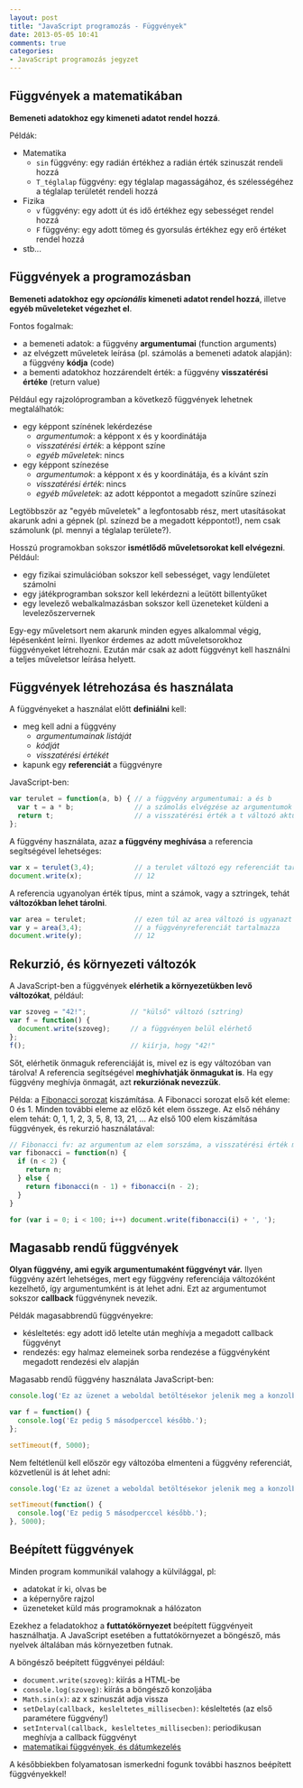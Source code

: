 ```yaml
---
layout: post
title: "JavaScript programozás - Függvények"
date: 2013-05-05 10:41
comments: true
categories:
- JavaScript programozás jegyzet
---
```


Függvények a matematikában
--------------------------

**Bemeneti adatokhoz egy kimeneti adatot rendel hozzá**.

Példák:

* Matematika
  * `sin` függvény: egy radián értékhez a radián érték szinuszát rendeli hozzá
  * `T_téglalap` függvény: egy téglalap magasságához, és szélességéhez a téglalap területét rendeli hozzá
* Fizika
  * `v` függvény: egy adott út és idő értékhez egy sebességet rendel hozzá
  * `F` függvény: egy adott tömeg és gyorsulás értékhez egy erő értéket rendel hozzá
* stb...

<!-- more -->

Függvények a programozásban
---------------------------

**Bemeneti adatokhoz egy _opcionális_ kimeneti adatot rendel hozzá**, illetve **egyéb műveleteket végezhet el**.

Fontos fogalmak:

* a bemeneti adatok: a függvény **argumentumai** (function arguments)
* az elvégzett műveletek leírása (pl. számolás a bemeneti adatok alapján): a függvény **kódja** (code)
* a bementi adatokhoz hozzárendelt érték: a függvény **visszatérési értéke** (return value)

Például egy rajzolóprogramban a következő függvények lehetnek megtalálhatók:

* egy képpont színének lekérdezése
  * _argumentumok_: a képpont x és y koordinátája
  * _visszatérési érték_: a képpont színe
  * _egyéb műveletek_: nincs
* egy képpont színezése
  * _argumentumok_: a képpont x és y koordinátája, és a kívánt szín
  * _visszatérési érték_: nincs
  * _egyéb műveletek_: az adott képpontot a megadott színűre színezi

Legtöbbször az "egyéb műveletek" a legfontosabb rész, mert utasításokat akarunk adni a gépnek (pl. színezd be a megadott képpontot!), nem csak számolunk (pl. mennyi a téglalap területe?).

Hosszú programokban sokszor **ismétlődő műveletsorokat kell elvégezni**. Például:

* egy fizikai szimulációban sokszor kell sebességet, vagy lendületet számolni
* egy játékprogramban sokszor kell lekérdezni a leütött billentyűket
* egy levelező webalkalmazásban sokszor kell üzeneteket küldeni a levelezőszervernek

Egy-egy műveletsort nem akarunk minden egyes alkalommal végig, lépésenként leírni. Ilyenkor érdemes az adott műveletsorokhoz függvényeket létrehozni. Ezután már csak az adott függvényt kell használni a teljes műveletsor leírása helyett.

Függvények létrehozása és használata
------------------------------------

A függvényeket a használat előtt **definiálni** kell:

* meg kell adni a függvény
  * *argumentumainak listáját*
  * *kódját*
  * *visszatérési értékét*
* kapunk egy **referenciát** a függvényre

JavaScript-ben:

```javascript
var terulet = function(a, b) { // a függvény argumentumai: a és b
  var t = a * b;               // a számolás elvégzése az argumentumok felhasználásával
  return t;                    // a visszatérési érték a t változó aktuális értéke
};
```

A függvény használata, azaz **a függvény meghívása** a referencia segítségével lehetséges:

```javascript
var x = terulet(3,4);          // a terulet változó egy referenciát tartalmaz a fv-re!
document.write(x);             // 12
```

A referencia ugyanolyan érték típus, mint a számok, vagy a sztringek, tehát **változókban lehet tárolni**.

```javascript
var area = terulet;            // ezen túl az area változó is ugyanazt
var y = area(3,4);             // a függvényreferenciát tartalmazza
document.write(y);             // 12
```

Rekurzió, és környezeti változók
--------------------------------

A JavaScript-ben a függvények **elérhetik a környezetükben levő változókat**, például:

```javascript
var szoveg = "42!";           // "külső" változó (sztring)
var f = function() {
  document.write(szoveg);     // a függvényen belül elérhető
};
f();                          // kiírja, hogy "42!"
```

Sőt, elérhetik önmaguk referenciáját is, mivel ez is egy változóban van tárolva! A referencia segítségével **meghívhatják önmagukat is**. Ha egy függvény meghívja önmagát, azt **rekurziónak nevezzük**.

Példa: a [Fibonacci sorozat](http://hu.wikipedia.org/wiki/Fibonacci-sz%C3%A1mok) kiszámítása. A Fibonacci sorozat első két eleme: 0 és 1. Minden további eleme az előző két elem összege. Az első néhány elem tehát: 0, 1, 1, 2, 3, 5, 8, 13, 21, ... Az első 100 elem kiszámítása függvények, és rekurzió használatával:

```javascript
// Fibonacci fv: az argumentum az elem sorszáma, a visszatérési érték maga az elem:
var fibonacci = function(n) {
  if (n < 2) {
    return n;
  } else {
    return fibonacci(n - 1) + fibonacci(n - 2);
  }
}

for (var i = 0; i < 100; i++) document.write(fibonacci(i) + ', ');
```

Magasabb rendű függvények
-------------------------

**Olyan függvény, ami egyik argumentumaként függvényt vár.** Ilyen függvény azért lehetséges, mert egy függvény referenciája változóként kezelhető, így argumentumként is át lehet adni. Ezt az argumentumot sokszor **callback** függvénynek nevezik.

Példák magasabbrendű függvényekre:

* késleltetés: egy adott idő letelte után meghívja a megadott callback függvényt
* rendezés: egy halmaz elemeinek sorba rendezése a függvényként megadott rendezési elv alapján

Magasabb rendű függvény használata JavaScript-ben:

```javascript
console.log('Ez az üzenet a weboldal betöltésekor jelenik meg a konzolban.');

var f = function() {
  console.log('Ez pedig 5 másodperccel később.');
};

setTimeout(f, 5000);
```

Nem feltétlenül kell először egy változóba elmenteni a függvény referenciát, közvetlenül is át lehet adni:

```javascript
console.log('Ez az üzenet a weboldal betöltésekor jelenik meg a konzolban.');

setTimeout(function() {
  console.log('Ez pedig 5 másodperccel később.');
}, 5000);
```

Beépített függvények
--------------------

Minden program kommunikál valahogy a külvilággal, pl:

* adatokat ír ki, olvas be
* a képernyőre rajzol
* üzeneteket küld más programoknak a hálózaton

Ezekhez a feladatokhoz a **futtatókörnyezet** beépített függvényeit használhatja. A JavaScript esetében a futtatókörnyezet a böngésző, más nyelvek általában más környezetben futnak.

A böngésző beépített függvényei például:

* `document.write(szoveg)`: kiírás a HTML-be
* `console.log(szoveg)`: kiírás a böngésző konzoljába
* `Math.sin(x)`: az x szinuszát adja vissza
* `setDelay(callback, kesleltetes_millisecben)`: késleltetés (az első paramétere függvény!)
* `setInterval(callback, kesleltetes_millisecben)`: periodikusan meghívja a callback függvényt
* [matematikai függvények, és dátumkezelés](http://nyelvek.inf.elte.hu/leirasok/JavaScript/index.php?chapter=12)

A későbbiekben folyamatosan ismerkedni fogunk további hasznos beépített függvényekkel!

